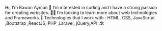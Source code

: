  Hi, I’m Rawan Ayman 👋
 I’m interested in coding and I have a strong passion for creating websites. 👩‍💻
 I’m looking to learn more about web technologies and Frameworks.🎯
 Technologies that I work with : HTML, CSS, JavaScript ,Bootstrap ,ReactJS, PHP ,Laravel, jQuery,API  .🛠️

<!---
rawanayman229/rawanayman229 is a ✨ special ✨ repository because its `README.md` (this file) appears on your GitHub profile.
You can click the Preview link to take a look at your changes.
--->
